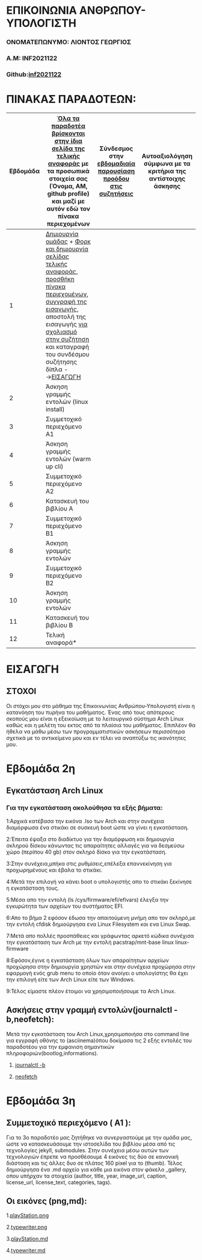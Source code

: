 # ΕΠΙΚΟΙΝΩΝΙΑ ΑΝΘΡΩΠΟΥ-ΥΠΟΛΟΓΙΣΤΗ

### ΟΝΟΜΑΤΕΠΩΝΥΜΟ: ΛΙΟΝΤΟΣ ΓΕΩΡΓΙΟΣ
### Α.Μ: INF2021122
### Github:[inf2021122](https://github.com/inf2021122)


# ΠΙΝΑΚΑΣ ΠΑΡΑΔΟΤΕΩΝ:
| Εβδομάδα | [Όλα τα παραδοτέα βρίσκονται στην ίδια σελίδα της τελικής αναφοράς](https://courses-ionio.github.io/help/deliverables/) με τα προσωπικά στοιχεία σας (Όνομα, ΑΜ, github profile) και μαζί με αυτόν εδώ τον πίνακα περιεχομένων | Σύνδεσμος στην [εβδομαδιαία παρουσίαση προόδου στις συζητήσεις](https://github.com/courses-ionio/help/discussions/categories/show-and-tell) | Αυτοαξιολόγηση σύμφωνα με τα κριτήρια της αντίστοιχης άσκησης |
| --- | --- | --- | --- |
| 1 |  [Δημιουργία ομάδας](https://github.com/courses-ionio/hci/discussions/1794) + [Φορκ και δημιουργία σελίδας τελικής αναφοράς](https://courses-ionio.github.io/help/guide/), [προσθήκη πίνακα περιεχομένων](https://raw.githubusercontent.com/courses-ionio/hci/master/README.md), [συγγραφή της εισαγωγής](https://courses-ionio.github.io/help/intro/), αποστολή της εισαγωγής [για σχολιασμό στην συζήτηση](https://github.com/courses-ionio/help/discussions/categories/show-and-tell) και καταγραφή του συνδέσμου συζήτησης δίπλα -->[ΕΙΣΑΓΩΓΗ](https://github.com/courses-ionio/help/discussions/952) | | |
| 2 | Άσκηση γραμμής εντολών (linux install) | | |
| 3 | Συμμετοχικό περιεχόμενο A1 | | |
| 4 | Άσκηση γραμμής εντολών (warm up cli) | | |
| 5 | Συμμετοχικό περιεχόμενο A2 | | |
| 6 | Κατασκευή του βιβλίου Α | | |
| 7 | Συμμετοχικό περιεχόμενο B1 | | |
| 8 | Άσκηση γραμμής εντολών | | |
| 9 | Συμμετοχικό περιεχόμενο B2 | | |
| 10 | Άσκηση γραμμής εντολών | | |
| 11 | Κατασκευή του βιβλίου Β | | |
| 12 | Τελική αναφορά* | | |

# ΕΙΣΑΓΩΓΗ

## ΣΤΟΧΟΙ
Οι στόχοι μου στο μάθημα της Επικοινωνίας Ανθρώπου-Υπολογιστή είναι η κατανόηση του πυρήνα του μαθήματος.
Ένας από τους απότερους σκοπούς μου είναι η εξεικοίωση με το λειτουργικό σύστημα Arch Linux καθώς και η μελέτη του εκτος από τα πλαίσια του μαθήματος.
Επιπλέον θα ήθελα να μάθω μέσω των προγραμματιστικών ασκήσεων περισσότερα σχετικά με το αντικείμενο μου και εν τέλει να αναπτύξω τις ικανότητες μου.

# Εβδομάδα 2η

## Εγκατάσταση Arch Linux
### Για την εγκατάσταση ακολούθησα τα εξής βήματα:
1:Αρχικά κατέβασα την εικόνα .Iso των Arch και στην συνέχεια διαμόρφωσα ένα στικάκι σε συσκευή boot ώστε να γίνει η εγκατάσταση.

2:Έπειτα έψαξα στο διαδίκτυο για την διαμόρφωση και δημιουργία σκληρού δίσκου κάνωντας τις απαραίτητες αλλαγές για να δεσμεύσω χώρο (περίπου 40 gb) στον  σκληρό δίσκο για την εγκατάσταση.

3:Στην συνέχεια,μπήκα στις ρυθμίσεις,επέλεξα επαννεκίνηση για προχωρημένους και έβαλα το στικάκι.

4:Μετά την επιλογή να κάνει boot ο υπολογιστής απο το στικάκι ξεκίνησε η εγκατάσταση τους.

5:Μέσα απο την εντολή (ls /cys/firmware/efi/efivars) έλεγξα την εγκυρώτητα των αρχείων του συστήματος  EFI.

6:Απο το βήμα 2 εφόσον έδωσα την απαιτούμενη μνήμη απο τον σκληρό,με την εντολή cfdisk δημιούργησα ενα Linux Filesystem και ενα Linux Swap.

7:Μετά απο πολλές  προσπάθειες και γράφωντας αρκετό κώδικα συνέχισα την εγκατάσταση των Arch με την εντολή pacstrap/mnt-base linux linux-firmware

8:Εφόσον,έγινε η εγκατάσταση όλων των απαραίτητων αρχείων προχώρησα στην δημιουργία χρηστών και στην συνέχεια προχώρησα στην εφαρμογή ενός grub menu το οποίο όταν ανοίγει ο υπολογίστης θα έχει την επιλογή είτε των Arch Linux είτε των Windows.

9:Τέλος είμαστε πλέον έτοιμοι να χρησιμοποιήσουμε τα Arch Linux.

## Ασκήσεις στην γραμμή εντολών(journalctl -b,neofetch):
 
 Μετά την εγκατάσταση του Arch Linux,χρησιμοποιήσα στο command line για εγγραφή οθόνης το (asciinema)όπου δοκίμασα τις 2 εξής εντολές του παραδοτέου για την εμφανιση σημαντικών πληροφοριών(bootlog,informations).

1. [journalctl -b](https://asciinema.org/a/aQdGYmE3kEzofJirine9q5Dxt)

2. [neofetch](https://asciinema.org/a/1vncGBcGC75mw1naweSyBJO5a)

# Εβδομάδα 3η

## Συμμετοχικό περιεχόμενο ( Α1 ):

Για το 3ο παραδοτέο μας ζητήθηκε να συνεργαστούμε με την ομάδα μας, ώστε να κατασκευάσουμε την ιστοσελίδα του βιβλίου μέσα από τις τεχνολογίες jekyll, submodules.
Στην συνέχεια μέσω αυτών των τεχνολογιών έπρεπε να προσθέσουμε 4 εικόνες τις δύο σε κανονική διάσταση και τις άλλες δυο σε πλάτος 160 pixel για το (thumb).
Τέλος δημιούργησα ένα .md αρχείο για κάθε μια εικόνα στον φάκελο _gallery, οπου υπήρχαν τα στοιχεία (author, title, year, image_url, caption, license_url, license_text, categories, tags).
## Οι εικόνες (png,md):
1.[playStation.png](https://github.com/inf2021122/images/blob/master/playStation.png)

2.[typewriter.png](https://github.com/inf2021122/images/blob/master/typewriter.png)

3.[playStation.md](https://github.com/inf2021122/_gallery/blob/master/playStation.md)

4.[typewriter.md](https://github.com/inf2021122/_gallery/blob/master/typewriter.md)






